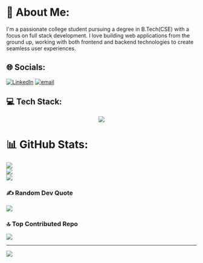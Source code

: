 # 💫 About Me:
I'm a passionate college student pursuing a degree in B.Tech(CSE) with a focus on full stack development. I love building web applications from the ground up, working with both frontend and backend technologies to create seamless user experiences.


## 🌐 Socials:
[![LinkedIn](https://img.shields.io/badge/LinkedIn-%230077B5.svg?logo=linkedin&logoColor=white)](https://linkedin.com/in/https://www.linkedin.com/in/karthik-vishal-s-851921287/) [![email](https://img.shields.io/badge/Email-D14836?logo=gmail&logoColor=white)](mailto:karthikvishal1506@gmail.com) 

## 💻 Tech Stack:


<p align="center">
  <a href="https://skillicons.dev">
    <img src="https://skillicons.dev/icons?i=html,css,js,ts,react,nextjs,nodejs,express,mongodb,postgres,mysql,tailwind,redux,vite,firebase,vercel,render,postman,python,java,c,cpp,haskell,git,github,vscode,figma,ps,pr,lightroom,webpack,jwt,electron,notion,linux,bash,powershell" />
  </a>
</p>



# 📊 GitHub Stats:
![](https://github-readme-stats.vercel.app/api?username=karthikvishal-s&theme=dark&hide_border=false&include_all_commits=false&count_private=false)<br/>
![](https://nirzak-streak-stats.vercel.app/?user=karthikvishal-s&theme=dark&hide_border=false)<br/>
![](https://github-readme-stats.vercel.app/api/top-langs/?username=karthikvishal-s&theme=dark&hide_border=false&include_all_commits=false&count_private=false&layout=compact)

### ✍️ Random Dev Quote
![](https://quotes-github-readme.vercel.app/api?type=horizontal&theme=radical)

### 🔝 Top Contributed Repo
![](https://github-contributor-stats.vercel.app/api?username=karthikvishal-s&limit=5&theme=tokyonight&combine_all_yearly_contributions=true)

---
[![](https://visitcount.itsvg.in/api?id=karthikvishal-s&icon=6&color=8)](https://visitcount.itsvg.in)

<!-- Proudly created with GPRM ( https://gprm.itsvg.in ) -->
